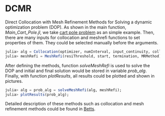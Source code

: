 # DCMR
Direct Collocation with Mesh Refinement Methods for Solving a dynamic optimization problem (DOP).
As shown in the main function, *Main_Cart_Pole.jl*, we take [cart pole problem][2] as an simple example.
Then, there are many inputs for collocation and meshrefi functions to set properties of them. They could be selected manually before the arguments.
```julia
julia> alg = Collocation(optimizer, numInterval, input_continuity, collocationMethod);
julia> meshRefi = MeshRefi(resiThreshold, start, termination, MRMethod);
```
After defining the methods, function *solveMeshRefi* is used to solve the DOP and initial and final solution would be stored in variable *prob_alg*. Finally, with function *plotResults*, all results could be plotted and shown in pictures.
```julia
julia> alg = prob_alg = solveMeshRefi(alg, meshRefi);
julia> plotResults(prob_alg);
```

Detailed description of these methods such as collocation and mesh refinement methods could be found in [Betts][1].

[1]:https://doi.org/10.1137/1.9780898718577
[2]:https://epubs.siam.org/doi/10.1137/16M1062569
